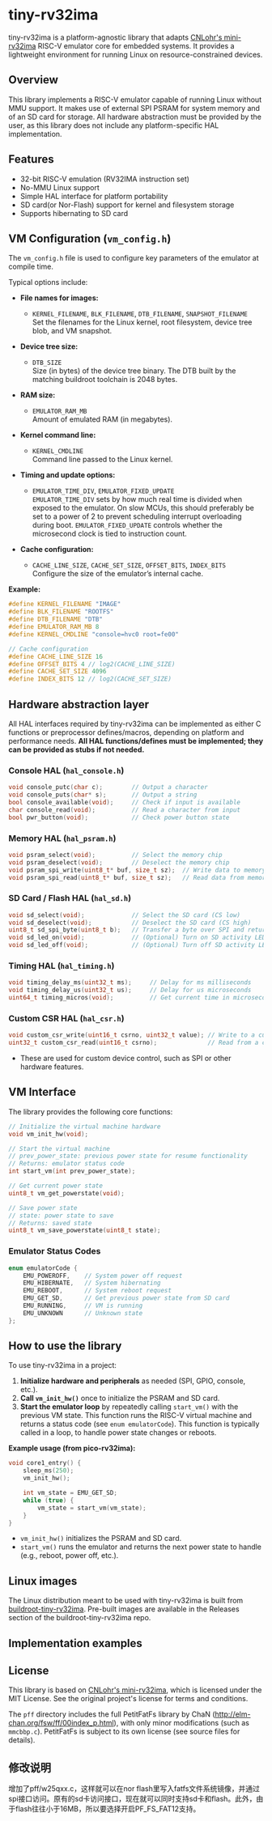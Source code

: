 # tiny-rv32ima

tiny-rv32ima is a platform-agnostic library that adapts [CNLohr's mini-rv32ima](https://github.com/cnlohr/mini-rv32ima) RISC-V emulator core for embedded systems. It provides a lightweight environment for running Linux on resource-constrained devices.

## Overview

This library implements a RISC-V emulator capable of running Linux without MMU support. It makes use of external SPI PSRAM for system memory and of an SD card for storage. All hardware abstraction must be provided by the user, as this library does not include any platform-specific HAL implementation.

## Features

- 32-bit RISC-V emulation (RV32IMA instruction set)
- No-MMU Linux support
- Simple HAL interface for platform portability
- SD card(or Nor-Flash) support for kernel and filesystem storage
- Supports hibernating to SD card

## VM Configuration (`vm_config.h`)

The `vm_config.h` file is used to configure key parameters of the emulator at compile time. 

Typical options include:

- **File names for images:**  
  - `KERNEL_FILENAME`, `BLK_FILENAME`, `DTB_FILENAME`, `SNAPSHOT_FILENAME`  
    Set the filenames for the Linux kernel, root filesystem, device tree blob, and VM snapshot.

- **Device tree size:**  
  - `DTB_SIZE`  
    Size (in bytes) of the device tree binary. The DTB built by the matching buildroot toolchain is 2048 bytes.

- **RAM size:**  
  - `EMULATOR_RAM_MB`  
    Amount of emulated RAM (in megabytes).

- **Kernel command line:**  
  - `KERNEL_CMDLINE`  
    Command line passed to the Linux kernel.

- **Timing and update options:**  
  - `EMULATOR_TIME_DIV`, `EMULATOR_FIXED_UPDATE`  
    `EMULATOR_TIME_DIV` sets by how much real time is divided when exposed to the emulator. On slow MCUs, this should preferably be set to a power of 2 to prevent scheduling interrupt overloading during boot. `EMULATOR_FIXED_UPDATE` controls whether the microsecond clock is tied to instruction count.

- **Cache configuration:**  
  - `CACHE_LINE_SIZE`, `CACHE_SET_SIZE`, `OFFSET_BITS`, `INDEX_BITS`  
    Configure the size of the emulator’s internal cache.

**Example:**
```c
#define KERNEL_FILENAME "IMAGE"
#define BLK_FILENAME "ROOTFS"
#define DTB_FILENAME "DTB"
#define EMULATOR_RAM_MB 8
#define KERNEL_CMDLINE "console=hvc0 root=fe00"

// Cache configuration
#define CACHE_LINE_SIZE 16
#define OFFSET_BITS 4 // log2(CACHE_LINE_SIZE)
#define CACHE_SET_SIZE 4096
#define INDEX_BITS 12 // log2(CACHE_SET_SIZE)
```

## Hardware abstraction layer

All HAL interfaces required by tiny-rv32ima can be implemented as either C functions or preprocessor defines/macros, depending on platform and performance needs. **All HAL functions/defines must be implemented; they can be provided as stubs if not needed.**

### Console HAL (`hal_console.h`)
```c
void console_putc(char c);        // Output a character
void console_puts(char* s);       // Output a string
bool console_available(void);     // Check if input is available
char console_read(void);          // Read a character from input
bool pwr_button(void);            // Check power button state
```

### Memory HAL (`hal_psram.h`)
```c
void psram_select(void);          // Select the memory chip
void psram_deselect(void);        // Deselect the memory chip
void psram_spi_write(uint8_t* buf, size_t sz);  // Write data to memory
void psram_spi_read(uint8_t* buf, size_t sz);   // Read data from memory
```

### SD Card / Flash HAL (`hal_sd.h`)
```c
void sd_select(void);             // Select the SD card (CS low)
void sd_deselect(void);           // Deselect the SD card (CS high)
uint8_t sd_spi_byte(uint8_t b);   // Transfer a byte over SPI and return the received byte
void sd_led_on(void);             // (Optional) Turn on SD activity LED
void sd_led_off(void);            // (Optional) Turn off SD activity LED
```

### Timing HAL (`hal_timing.h`)
```c
void timing_delay_ms(uint32_t ms);     // Delay for ms milliseconds
void timing_delay_us(uint32_t us);     // Delay for us microseconds
uint64_t timing_micros(void);          // Get current time in microseconds since boot
```
### Custom CSR HAL (`hal_csr.h`)
```c
void custom_csr_write(uint16_t csrno, uint32_t value); // Write to a custom CSR
uint32_t custom_csr_read(uint16_t csrno);              // Read from a custom CSR, must return 0 for undefined CSR
```
- These are used for custom device control, such as SPI or other hardware features.

## VM Interface

The library provides the following core functions:

```c
// Initialize the virtual machine hardware
void vm_init_hw(void);

// Start the virtual machine
// prev_power_state: previous power state for resume functionality
// Returns: emulator status code
int start_vm(int prev_power_state);

// Get current power state
uint8_t vm_get_powerstate(void);

// Save power state
// state: power state to save
// Returns: saved state
uint8_t vm_save_powerstate(uint8_t state);
```

### Emulator Status Codes
```c
enum emulatorCode {
    EMU_POWEROFF,    // System power off request
    EMU_HIBERNATE,   // System hibernating
    EMU_REBOOT,      // System reboot request
    EMU_GET_SD,      // Get previous power state from SD card
    EMU_RUNNING,     // VM is running
    EMU_UNKNOWN      // Unknown state
};
```

## How to use the library

To use tiny-rv32ima in a project:

1. **Initialize hardware and peripherals** as needed (SPI, GPIO, console, etc.).
2. **Call `vm_init_hw()`** once to initialize the PSRAM and SD card.
3. **Start the emulator loop** by repeatedly calling `start_vm()` with the previous VM state. This function runs the RISC-V virtual machine and returns a status code (see `enum emulatorCode`). This function is typically called in a loop, to handle power state changes or reboots.

**Example usage (from pico-rv32ima):**
```c
void core1_entry() {
    sleep_ms(250);
    vm_init_hw();

    int vm_state = EMU_GET_SD;
    while (true) {
        vm_state = start_vm(vm_state);
    }
}
```
- `vm_init_hw()` initializes the PSRAM and SD card.
- `start_vm()` runs the emulator and returns the next power state to handle (e.g., reboot, power off, etc.).

## Linux images
The Linux distribution meant to be used with tiny-rv32ima is built from [buildroot-tiny-rv32ima](https://github.com/tvlad1234/buildroot-tiny-rv32ima.git). Pre-built images are available in the Releases section of the buildroot-tiny-rv32ima repo.

## Implementation examples

## License

This library is based on [CNLohr's mini-rv32ima](https://github.com/cnlohr/mini-rv32ima), which is licensed under the MIT License. See the original project's license for terms and conditions.

The `pff` directory includes the full PetitFatFs library by ChaN (http://elm-chan.org/fsw/ff/00index_p.html), with only minor modifications (such as `mmcbbp.c`). PetitFatFs is subject to its own license (see source files for details).

## 修改说明
增加了pff/w25qxx.c，这样就可以在nor flash里写入fatfs文件系统镜像，并通过spi接口访问。原有的sd卡访问接口，现在就可以同时支持sd卡和flash。此外，由于flash往往小于16MB，所以要选择开启PF_FS_FAT12支持。
